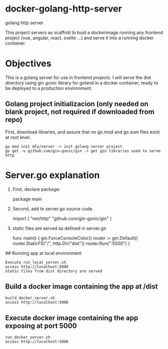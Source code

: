 # docker-golang-http-server

golang http server

This project servers as scaffold to buid a dockerimage running any frontend project (vue, angular, react, svelte ...) and serve it into a running docker container.

# Objectives

This is a golang server for use in frontend projects. I will serve the dist directory using gin gonic library for goland in a docker container, ready to be deployed to a production environment.
## Golang project initializacion (only needed on blank project, not required if downloaded from repo)

First, download libraries, and assure that no go.mod and go.sum files exist at root level.

    go mod init mfy/server -> init golang server project
    go get -u github.com/gin-gonic/gin -> get gin libraries used to serve http

# Server.go explanation

1. First, declare package:

    package main

2. Second, add to server.go source code.

    import (
	"net/http"
	"github.com/gin-gonic/gin"
)

3. static files are served as defined in server.go 

    func main() {
        gin.ForceConsoleColor()
        router := gin.Default()
        router.StaticFS("/", http.Dir("dist"))
        router.Run(":5000")
    }

## Running app at local environment

    Execute run_local_server.sh
    access http://localhost:5000
    Static files from dist directory are served
## Build a docker image containing the app at /dist

    build_docker_server.sh
    access http://localhost:5000
## Execute docker image containing the app exposing at port 5000

    run_docker_server.sh 
    access http://localhost:5000
